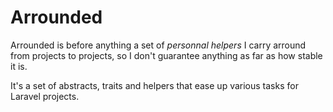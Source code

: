 Arrounded
=========

Arrounded is before anything a set of *personnal helpers* I carry arround from projects to projects, so I don't guarantee anything as far as how stable it is.

It's a set of abstracts, traits and helpers that ease up various tasks for Laravel projects.